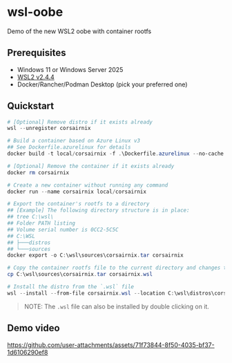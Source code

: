 # wsl-oobe
 
Demo of the new WSL2 oobe with container rootfs

## Prerequisites

- Windows 11 or Windows Server 2025
- [WSL2 v2.4.4](https://github.com/microsoft/WSL/releases/tag/2.4.4)
- Docker/Rancher/Podman Desktop (pick your preferred one)

## Quickstart

```powershell
# [Optional] Remove distro if it exists already
wsl --unregister corsairnix

# Build a container based on Azure Linux v3
## See Dockerfile.azurelinux for details
docker build -t local/corsairnix -f .\Dockerfile.azurelinux --no-cache .

# [Optional] Remove the container if it exists already
docker rm corsairnix

# Create a new container without running any command
docker run --name corsairnix local/corsairnix

# Export the container's rootfs to a directory
## [Example] The following directory structure is in place:
## tree C:\wsl\
## Folder PATH listing
## Volume serial number is 0CC2-5C5C
## C:\WSL
## ├───distros
## └───sources
docker export -o C:\wsl\sources\corsairnix.tar corsairnix

# Copy the container rootfs file to the current directory and changes the extension to `.wsl`
cp C:\wsl\sources\corsairnix.tar corsairnix.wsl

# Install the distro from the `.wsl` file
wsl --install --from-file corsairnix.wsl --location C:\wsl\distros\corsairnix
```

> NOTE: The `.wsl` file can also be installed by double clicking on it.

## Demo video

https://github.com/user-attachments/assets/71f73844-8f50-4035-bf37-1d6106290ef8
